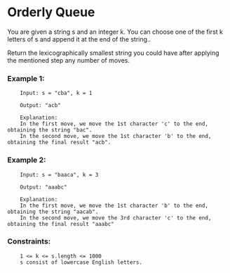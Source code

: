 # Orderly Queue

You are given a string s and an integer k. You can choose one of the first k letters of s and append it at the end of the string..

Return the lexicographically smallest string you could have after applying the mentioned step any number of moves.

### Example 1:

        Input: s = "cba", k = 1

        Output: "acb"

        Explanation:
        In the first move, we move the 1st character 'c' to the end, obtaining the string "bac".
        In the second move, we move the 1st character 'b' to the end, obtaining the final result "acb".

### Example 2:

        Input: s = "baaca", k = 3

        Output: "aaabc"

        Explanation:
        In the first move, we move the 1st character 'b' to the end, obtaining the string "aacab".
        In the second move, we move the 3rd character 'c' to the end, obtaining the final result "aaabc"

### Constraints:

        1 <= k <= s.length <= 1000
        s consist of lowercase English letters.
